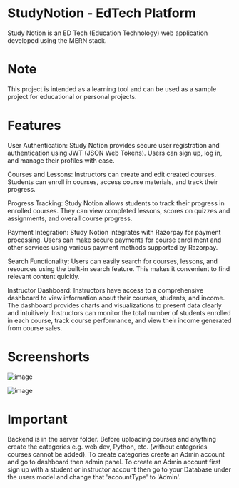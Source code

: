 <h1>StudyNotion - EdTech Platform</h1>
Study Notion is an ED Tech (Education Technology) web application developed using the MERN stack.
<h1>Note</h1>
This project is intended as a learning tool and can be used as a sample project for educational or personal projects.
<h1>Features</h1>
User Authentication: Study Notion provides secure user registration and authentication using JWT (JSON Web Tokens). Users can sign up, log in, and manage their profiles with ease.

Courses and Lessons: Instructors can create and edit created courses. Students can enroll in courses, access course materials, and track their progress.

Progress Tracking: Study Notion allows students to track their progress in enrolled courses. They can view completed lessons, scores on quizzes and assignments, and overall course progress.

Payment Integration: Study Notion integrates with Razorpay for payment processing. Users can make secure payments for course enrollment and other services using various payment methods supported by Razorpay.

Search Functionality: Users can easily search for courses, lessons, and resources using the built-in search feature. This makes it convenient to find relevant content quickly.

Instructor Dashboard: Instructors have access to a comprehensive dashboard to view information about their courses, students, and income. The dashboard provides charts and visualizations to present data clearly and intuitively. Instructors can monitor the total number of students enrolled in each course, track course performance, and view their income generated from course sales.

<h1>Screenshorts</h1>

![image](https://github.com/user-attachments/assets/316a6c0b-c344-4bdf-ac6a-f95a71924b9c)

![image](https://github.com/user-attachments/assets/f3650200-f9f7-41e9-ac97-fd371eb350a8)

<h1>Important</h1>

Backend is in the server folder.
Before uploading courses and anything create the categories e.g. web dev, Python, etc. (without categories courses cannot be added). To create categories create an Admin account and go to dashboard then admin panel.
To create an Admin account first sign up with a student or instructor account then go to your Database under the users model and change that 'accountType' to 'Admin'.

<h1></h1>


